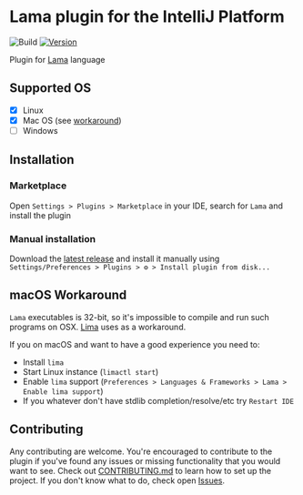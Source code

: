 # Lama plugin for the IntelliJ Platform

![Build](https://github.com/Mervap/LamaPlugin/workflows/Build/badge.svg)
[![Version](https://img.shields.io/jetbrains/plugin/v/18577-lama.svg)](https://plugins.jetbrains.com/plugin/18577-lama)

[//]: # ([![Downloads]&#40;https://img.shields.io/jetbrains/plugin/d/18577-lama.svg&#41;]&#40;https://plugins.jetbrains.com/plugin/18577-lama&#41;)

<!-- Plugin description -->
Plugin for [Lama](https://github.com/JetBrains-Research/Lama) language
<!-- Plugin description end -->

## Supported OS

- [x] Linux
- [x] Mac OS (see [workaround](#macos-workaround))
- [ ] Windows

## Installation

### Marketplace

Open `Settings > Plugins > Marketplace` in your IDE, search for `Lama` and install the plugin

### Manual installation

Download the [latest release](https://github.com/Mervap/LamaPlugin/releases/latest) and install it manually using
`Settings/Preferences > Plugins > ⚙️ > Install plugin from disk...`

## macOS Workaround

`Lama` executables is 32-bit, so it's impossible to compile and run such programs on OSX.
[Lima](https://github.com/lima-vm/lima) uses as a workaround.

If you on macOS and want to have a good experience you need to:

* Install `lima`
* Start Linux instance (`limactl start`)
* Enable `lima` support (`Preferences > Languages & Frameworks > Lama > Enable lima support`)
* If you whatever don't have stdlib completion/resolve/etc try `Restart IDE`

## Contributing

Any contributing are welcome. You're encouraged to contribute to the plugin if you've found any issues or missing
functionality that you would want to see. Check out [CONTRIBUTING.md](CONTRIBUTING.md) to learn how to set up the
project. If you don't know what to do, check open [Issues](https://github.com/Mervap/LamaPlugin/issues).
